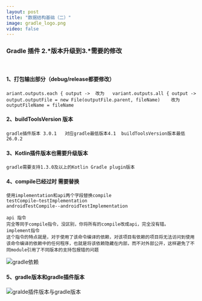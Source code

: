 ```yaml
---
layout: post
title: "数据结构基础（二）"
image: gradle_logo.png
video: false
---
```


### Gradle 插件 2.*版本升级到3.*需要的修改
​    
####  1、打包输出部分（debug/release都要修改）

```
ariant.outputs.each { output ->  改为   variant.outputs.all { output ->
output.outputFile = new File(outputFile.parent, fileName)    改为    outputFileName = fileName 

```
#### 2、buildToolsVersion 版本
```
gradle插件版本 3.0.1   对应gradle最低版本4.1  buildToolsVersion版本最低26.0.2

```
#### 3、Kotlin插件版本也需要升级版本

```
gradle需要支持1.3.0及以上的Kotlin Gradle plugin版本

```
#### 4、compile已经过时 需要替换
```
使用implementation和api两个字段替换compile   
testCompile—testImplementation
androidTestCompile--androidTestImplementation

api 指令
完全等同于compile指令，没区别，你将所有的compile改成api，完全没有错。
implement指令
这个指令的特点就是，对于使用了该命令编译的依赖，对该项目有依赖的项目将无法访问到使用该命令编译的依赖中的任何程序，也就是将该依赖隐藏在内部，而不对外部公开，这样避免了不同module引用了不同版本的支持包报错的问题

```
![gradle依赖](http://qn.bingying.online/18-11-28/48386190.jpg)

#### 5、gradle版本和gradle插件版本
![gralde插件版本与gradle版本](http://qn.bingying.online/18-11-28/38235810.jpg)
​    
​    ​    
​    ​    
​    ​    
​    ​    ​    ​    ​    
​    


